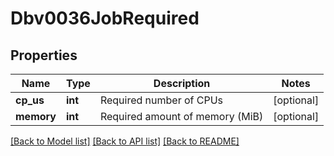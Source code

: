# Dbv0036JobRequired

## Properties
Name | Type | Description | Notes
------------ | ------------- | ------------- | -------------
**cp_us** | **int** | Required number of CPUs | [optional] 
**memory** | **int** | Required amount of memory (MiB) | [optional] 

[[Back to Model list]](../README.md#documentation-for-models) [[Back to API list]](../README.md#documentation-for-api-endpoints) [[Back to README]](../README.md)


